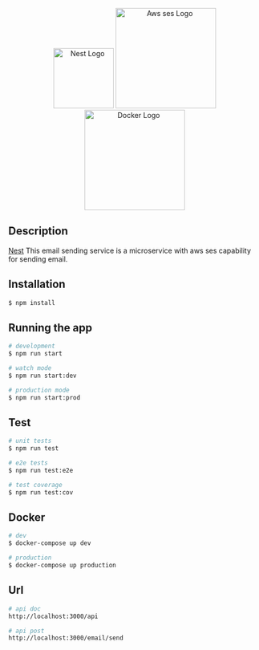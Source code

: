 <p align="center">
  <a href="http://nestjs.com/" target="blank"><img src="https://nestjs.com/img/logo-small.svg" width="120" alt="Nest Logo" /></a> <a href="https://aws.amazon.com/pt/ses/" target="blank"><img src="https://www.2cloud.com.br/wp-content/uploads/2022/01/AWS_SES-1.png" width="200" alt="Aws ses Logo" /></a> <a href="https://www.docker.com/" target="blank"><img src="https://d1.awsstatic.com/acs/characters/Logos/Docker-Logo_Horizontel_279x131.b8a5c41e56b77706656d61080f6a0217a3ba356d.png" width="200" alt="Docker Logo" /></a>
</p>

## Description

[Nest](https://github.com/nestjs/nest) 
This email sending service is a microservice with aws ses capability for sending email.

## Installation

```bash
$ npm install
```

## Running the app

```bash
# development
$ npm run start

# watch mode
$ npm run start:dev

# production mode
$ npm run start:prod
```

## Test

```bash
# unit tests
$ npm run test

# e2e tests
$ npm run test:e2e

# test coverage
$ npm run test:cov
```

## Docker

```bash
# dev
$ docker-compose up dev

# production
$ docker-compose up production
```

## Url

```bash
# api doc
http://localhost:3000/api

# api post
http://localhost:3000/email/send
```